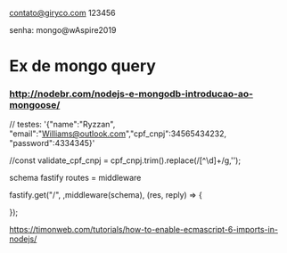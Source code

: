 contato@giryco.com 123456

senha:
mongo@wAspire2019


# Ex de mongo query
### http://nodebr.com/nodejs-e-mongodb-introducao-ao-mongoose/

 //  testes: '{"name":"Ryzzan", "email":"Williams@outlook.com","cpf_cnpj":34565434232, "password":4334345}'

 
 //const validate_cpf_cnpj = cpf_cnpj.trim().replace(/[^\d]+/g,'');

 schema fastify routes = middleware

 fastify.get("/", ,middleware(schema), (res, reply) => {

 });
 
 https://timonweb.com/tutorials/how-to-enable-ecmascript-6-imports-in-nodejs/
